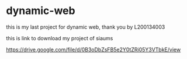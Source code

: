 # dynamic-web
this is my last project for dynamic web, thank you by L200134003

this is link to download my project of siaums

https://drive.google.com/file/d/0B3oDbZsFB5e2Y0tZRi05Y3VTbkE/view
